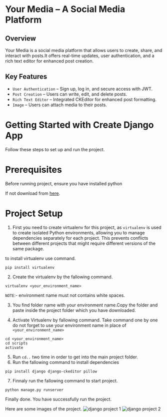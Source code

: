 # Your Media – A Social Media Platform
## Overview
Your Media is a social media platform that allows users to create, share, and interact with posts.It offers real-time updates, user authentication, and a rich text editor for enhanced post creation.

## Key Features

- `User Authentication` – Sign up, log in, and secure access with JWT.
- `Post Creation` – Users can write, edit, and delete posts.
- `Rich Text Editor` – Integrated CKEditor for enhanced post formatting.
- `Image` – Users can attach media to their posts.

# Getting Started with Create Django App
Follow these steps to set up and run the project.
# Prerequisites
Before running project, ensure you have installed python

If not download from [here](https://www.python.org/downloads/).
# Project Setup

1) First you need to create virtualenv for this project, as `virtualenv` is used to create isolated Python environments,
allowing you to manage dependencies separately for each project. This prevents conflicts between different projects that might require different versions of the same package.

  to install virtualenv use command.
```
pip install virtualenv
```
2) Create the virtualenv by the fallowing command.
```
virtualenv <your_environment_name>
```
`NOTE`:- environment name must not contains white spaces.

3) You find folder name with your environment name.Copy the folder and paste inside the project folder which you have downloaded.

4) Activate Virtualenv by fallowing command. Take command one by one do not forget to use your environment name in place of `<your_environment_name>`
```
cd <your_environment_name>
cd scripts
activate
```
5) Run `cd..` two time in order to get into the main project folder.
6) Run the fallowing command to install dependencies
```
pip install django django-ckeditor pillow
```
7) Finnaly run the fallowing command to start project.
```
python manage.py runserver
```
Finally done. You have successfully run the project.

Here are some images of the project.
![django project 1](https://github.com/user-attachments/assets/611c7c41-388f-4b46-9141-82d2667029cc)
![django project 2](https://github.com/user-attachments/assets/660a090a-574c-4120-9d93-39ced6861dbd)
